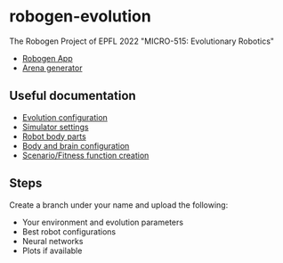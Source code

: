 # robogen-evolution
The Robogen Project of EPFL 2022 "MICRO-515: Evolutionary Robotics"
- [Robogen App](http://robogen.org/app/)
- [Arena generator](https://github.com/Arth-ur/robogen-arena-generator)

## Useful documentation
- [Evolution configuration](http://robogen.org/docs/evolution-configuration/#Evolution_client_settings)
- [Simulator settings](http://robogen.org/docs/evolution-configuration/#Simulator_settings)
- [Robot body parts](https://robogen.org/docs/robot-body-parts/)
- [Body and brain configuration](https://robogen.org/docs/guidelines-for-writing-a-robot-text-file/)
- [Scenario/Fitness function creation](https://robogen.org/docs/custom-scenarios/)

## Steps
Create a branch under your name and upload the following:
- Your environment and evolution parameters
- Best robot configurations
- Neural networks
- Plots if available

